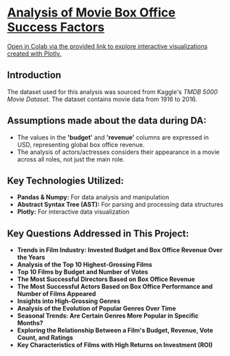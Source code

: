 # <a href="https://colab.research.google.com/drive/1-8m0FyOccRgp0SA--JZYh5MOP3vvNEah" target="_blank">Analysis of Movie Box Office Success Factors</a>
<a href="https://colab.research.google.com/drive/1-8m0FyOccRgp0SA--JZYh5MOP3vvNEah" target="_blank">Open in Colab via the provided link to explore interactive visualizations created with Plotly.</a>

## **Introduction**
The dataset used for this analysis was sourced from Kaggle's *TMDB 5000 Movie Dataset*. The dataset contains movie data from 1916 to 2016.

## **Assumptions made about the data during DA:**
- The values in the **'budget'** and **'revenue'** columns are expressed in USD, representing global box office revenue.
- The analysis of actors/actresses considers their appearance in a movie across all roles, not just the main role.

## **Key Technologies Utilized:**
- **Pandas & Numpy:** For data analysis and manipulation
- **Abstract Syntax Tree (AST):** For parsing and processing data structures
- **Plotly:** For interactive data visualization

## **Key Questions Addressed in This Project:**
- **Trends in Film Industry: Invested Budget and Box Office Revenue Over the Years**
- **Analysis of the Top 10 Highest-Grossing Films**
- **Top 10 Films by Budget and Number of Votes**
- **The Most Successful Directors Based on Box Office Revenue**
- **The Most Successful Actors Based on Box Office Performance and Number of Films Appeared**
- **Insights into High-Grossing Genres**
- **Analysis of the Evolution of Popular Genres Over Time**
- **Seasonal Trends: Are Certain Genres More Popular in Specific Months?**
- **Exploring the Relationship Between a Film's Budget, Revenue, Vote Count, and Ratings**
- **Key Characteristics of Films with High Returns on Investment (ROI)**
